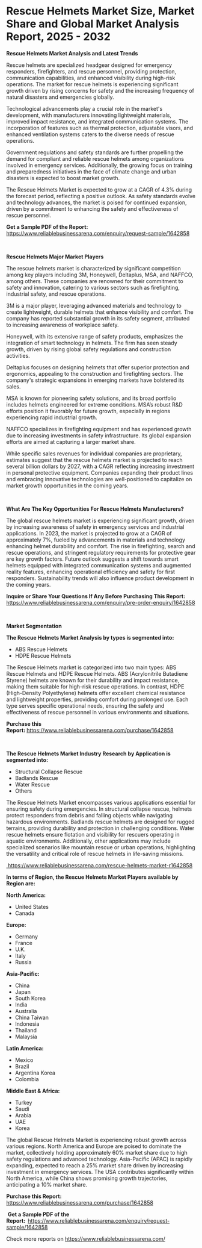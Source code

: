 <p><h1>Rescue Helmets Market Size, Market Share and Global Market Analysis Report, 2025 - 2032</h1></p><p><strong>Rescue Helmets Market Analysis and Latest Trends</strong></p>
<p><p>Rescue helmets are specialized headgear designed for emergency responders, firefighters, and rescue personnel, providing protection, communication capabilities, and enhanced visibility during high-risk operations. The market for rescue helmets is experiencing significant growth driven by rising concerns for safety and the increasing frequency of natural disasters and emergencies globally.</p><p>Technological advancements play a crucial role in the market's development, with manufacturers innovating lightweight materials, improved impact resistance, and integrated communication systems. The incorporation of features such as thermal protection, adjustable visors, and enhanced ventilation systems caters to the diverse needs of rescue operations. </p><p>Government regulations and safety standards are further propelling the demand for compliant and reliable rescue helmets among organizations involved in emergency services. Additionally, the growing focus on training and preparedness initiatives in the face of climate change and urban disasters is expected to boost market growth.</p><p>The Rescue Helmets Market is expected to grow at a CAGR of 4.3% during the forecast period, reflecting a positive outlook. As safety standards evolve and technology advances, the market is poised for continued expansion, driven by a commitment to enhancing the safety and effectiveness of rescue personnel.</p></p>
<p><strong>Get a Sample PDF of the Report:&nbsp;</strong> <a href="https://www.reliablebusinessarena.com/enquiry/request-sample/1642858?utm_campaign=2805&utm_medium=2&utm_source=Github&utm_content=ia&utm_term=04042025&utm_id=rescue-helmets">https://www.reliablebusinessarena.com/enquiry/request-sample/1642858</a></p>
<p>&nbsp;</p>
<p><strong>Rescue Helmets Major Market Players</strong></p>
<p><p>The rescue helmets market is characterized by significant competition among key players including 3M, Honeywell, Deltaplus, MSA, and NAFFCO, among others. These companies are renowned for their commitment to safety and innovation, catering to various sectors such as firefighting, industrial safety, and rescue operations.</p><p>3M is a major player, leveraging advanced materials and technology to create lightweight, durable helmets that enhance visibility and comfort. The company has reported substantial growth in its safety segment, attributed to increasing awareness of workplace safety.</p><p>Honeywell, with its extensive range of safety products, emphasizes the integration of smart technology in helmets. The firm has seen steady growth, driven by rising global safety regulations and construction activities.</p><p>Deltaplus focuses on designing helmets that offer superior protection and ergonomics, appealing to the construction and firefighting sectors. The company's strategic expansions in emerging markets have bolstered its sales.</p><p>MSA is known for pioneering safety solutions, and its broad portfolio includes helmets engineered for extreme conditions. MSA’s robust R&D efforts position it favorably for future growth, especially in regions experiencing rapid industrial growth.</p><p>NAFFCO specializes in firefighting equipment and has experienced growth due to increasing investments in safety infrastructure. Its global expansion efforts are aimed at capturing a larger market share.</p><p>While specific sales revenues for individual companies are proprietary, estimates suggest that the rescue helmets market is projected to reach several billion dollars by 2027, with a CAGR reflecting increasing investment in personal protective equipment. Companies expanding their product lines and embracing innovative technologies are well-positioned to capitalize on market growth opportunities in the coming years.</p></p>
<p>&nbsp;</p>
<p><strong>What Are The Key Opportunities For Rescue Helmets Manufacturers?</strong></p>
<p><p>The global rescue helmets market is experiencing significant growth, driven by increasing awareness of safety in emergency services and industrial applications. In 2023, the market is projected to grow at a CAGR of approximately 7%, fueled by advancements in materials and technology enhancing helmet durability and comfort. The rise in firefighting, search and rescue operations, and stringent regulatory requirements for protective gear are key growth factors. Future outlook suggests a shift towards smart helmets equipped with integrated communication systems and augmented reality features, enhancing operational efficiency and safety for first responders. Sustainability trends will also influence product development in the coming years.</p></p>
<p><strong>Inquire or Share Your Questions If Any Before Purchasing This Report:</strong> <a href="https://www.reliablebusinessarena.com/enquiry/pre-order-enquiry/1642858?utm_campaign=2805&utm_medium=2&utm_source=Github&utm_content=ia&utm_term=04042025&utm_id=rescue-helmets">https://www.reliablebusinessarena.com/enquiry/pre-order-enquiry/1642858</a></p>
<p>&nbsp;</p>
<p><strong>Market Segmentation</strong></p>
<p><strong>The Rescue Helmets Market Analysis by types is segmented into:</strong></p>
<p><ul><li>ABS Rescue Helmets</li><li>HDPE Rescue Helmets</li></ul></p>
<p><p>The Rescue Helmets market is categorized into two main types: ABS Rescue Helmets and HDPE Rescue Helmets. ABS (Acrylonitrile Butadiene Styrene) helmets are known for their durability and impact resistance, making them suitable for high-risk rescue operations. In contrast, HDPE (High-Density Polyethylene) helmets offer excellent chemical resistance and lightweight properties, providing comfort during prolonged use. Each type serves specific operational needs, ensuring the safety and effectiveness of rescue personnel in various environments and situations.</p></p>
<p><strong>Purchase this Report:&nbsp;</strong><a href="https://www.reliablebusinessarena.com/purchase/1642858?utm_campaign=2805&utm_medium=2&utm_source=Github&utm_content=ia&utm_term=04042025&utm_id=rescue-helmets">https://www.reliablebusinessarena.com/purchase/1642858</a></p>
<p>&nbsp;</p>
<p><strong>The Rescue Helmets Market Industry Research by Application is segmented into:</strong></p>
<p><ul><li>Structural Collapse Rescue</li><li>Badlands Rescue</li><li>Water Rescue</li><li>Others</li></ul></p>
<p><p>The Rescue Helmets Market encompasses various applications essential for ensuring safety during emergencies. In structural collapse rescue, helmets protect responders from debris and falling objects while navigating hazardous environments. Badlands rescue helmets are designed for rugged terrains, providing durability and protection in challenging conditions. Water rescue helmets ensure flotation and visibility for rescuers operating in aquatic environments. Additionally, other applications may include specialized scenarios like mountain rescue or urban operations, highlighting the versatility and critical role of rescue helmets in life-saving missions.</p></p>
<p><a href="https://www.reliablebusinessarena.com/rescue-helmets-market-r1642858?utm_campaign=2805&utm_medium=2&utm_source=Github&utm_content=ia&utm_term=04042025&utm_id=rescue-helmets">&nbsp;https://www.reliablebusinessarena.com/rescue-helmets-market-r1642858</a></p>
<p><strong>In terms of Region, the Rescue Helmets Market Players available by Region are:</strong></p>
<p>
    <p> <strong> North America: </strong>
        <ul>
            <li>United States</li>
            <li>Canada</li>
        </ul>
        </p> 
    <p> <strong> Europe: </strong>
        <ul>
            <li>Germany</li>
            <li>France</li>
            <li>U.K.</li>
            <li>Italy</li>
            <li>Russia</li>
        </ul>
        </p> 
    <p> <strong> Asia-Pacific: </strong>
        <ul>
            <li>China</li>
            <li>Japan</li>
            <li>South Korea</li>
            <li>India</li>
            <li>Australia</li>
            <li>China Taiwan</li>
            <li>Indonesia</li>
            <li>Thailand</li>
            <li>Malaysia</li>
        </ul>
        </p> 
    <p> <strong> Latin America: </strong>
        <ul>
            <li>Mexico</li>
            <li>Brazil</li>
            <li>Argentina Korea</li>
            <li>Colombia</li>
        </ul>
        </p> 
    <p> <strong> Middle East & Africa: </strong>
        <ul>
            <li>Turkey</li>
            <li>Saudi</li>
            <li>Arabia</li>
            <li>UAE</li>
            <li>Korea</li>
        </ul>
    </p>
    </p>
<p><p>The global Rescue Helmets Market is experiencing robust growth across various regions. North America and Europe are poised to dominate the market, collectively holding approximately 60% market share due to high safety regulations and advanced technology. Asia-Pacific (APAC) is rapidly expanding, expected to reach a 25% market share driven by increasing investment in emergency services. The USA contributes significantly within North America, while China shows promising growth trajectories, anticipating a 10% market share.</p></p>
<p><strong>Purchase this Report: </strong><a href="https://www.reliablebusinessarena.com/purchase/1642858?utm_campaign=2805&utm_medium=2&utm_source=Github&utm_content=ia&utm_term=04042025&utm_id=rescue-helmets">https://www.reliablebusinessarena.com/purchase/1642858</a></p>
<p>&nbsp;<strong>Get a Sample PDF of the Report:&nbsp;&nbsp;</strong><a href="https://www.reliablebusinessarena.com/enquiry/request-sample/1642858?utm_campaign=2805&utm_medium=2&utm_source=Github&utm_content=ia&utm_term=04042025&utm_id=rescue-helmets">https://www.reliablebusinessarena.com/enquiry/request-sample/1642858</a></p>
<p><strong></strong></p>
<p>Check more reports on <a href="https://www.reliablebusinessarena.com/?utm_campaign=2805&utm_medium=2&utm_source=Github&utm_content=ia&utm_term=04042025&utm_id=rescue-helmets">https://www.reliablebusinessarena.com/</a></p>